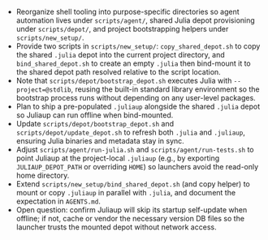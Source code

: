 - Reorganize shell tooling into purpose-specific directories so agent automation lives under `scripts/agent/`, shared Julia depot provisioning under `scripts/depot/`, and project bootstrapping helpers under `scripts/new_setup/`.
- Provide two scripts in `scripts/new_setup/`: `copy_shared_depot.sh` to copy the shared `.julia` depot into the current project directory, and `bind_shared_depot.sh` to create an empty `.julia` then bind-mount it to the shared depot path resolved relative to the script location.
- Note that `scripts/depot/bootstrap_depot.sh` executes Julia with `--project=@stdlib`, reusing the built-in standard library environment so the bootstrap process runs without depending on any user-level packages.
- Plan to ship a pre-populated `.juliaup` alongside the shared `.julia` depot so Juliaup can run offline when bind-mounted.
- Update `scripts/depot/bootstrap_depot.sh` and `scripts/depot/update_depot.sh` to refresh both `.julia` and `.juliaup`, ensuring Julia binaries and metadata stay in sync.
- Adjust `scripts/agent/run-julia.sh` and `scripts/agent/run-tests.sh` to point Juliaup at the project-local `.juliaup` (e.g., by exporting `JULIAUP_DEPOT_PATH` or overriding `HOME`) so launchers avoid the read-only home directory.
- Extend `scripts/new_setup/bind_shared_depot.sh` (and copy helper) to mount or copy `.juliaup` in parallel with `.julia`, and document the expectation in `AGENTS.md`.
- Open question: confirm Juliaup will skip its startup self-update when offline; if not, cache or vendor the necessary version DB files so the launcher trusts the mounted depot without network access.
